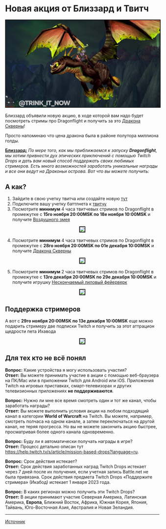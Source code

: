 # Новая акция от Близзард и Твитч

<p align="center">
<img src=https://github.com/MagicalCow/TrinkIT-News/blob/main/Sources/Assets/WH329628/WH329628-01.jpg?raw=true float=center border=2/>
</p>

Близзард объявили новую акцию, в ходе которой вам надо будет посмотреть стримы про Dragonflight и получить за это <a href="https://www.wowhead.com/ru/item=79771/">Дракона Скверны</a>!

Просто напоминаю что цена дракона была в районе полутора миллиона голды.

[**Близзард:**](https://worldofwarcraft.com/en-us/news/23873861)
*По мере того, как мы приближаемся к запуску **Dragonflight**, мы хотим привнести дух эпических приключений с помощью Twitch Drops и дать вам новый способ поддержать своих любимых стримеров. Есть много возможностей заработать уникальные награды и все они ведут на Драконьи острова. Вот что вы можете получить:*

## А как?
1. Зайдите в свою учетку твитча или создайте новую [тут](https://www.twitch.tv/)
2. Подключите вашу учетку баттлнета к [твитчу](https://www.twitch.tv/settings/connections)
3. Посмотрите **минимум** 4 часа твитчевых стримов по Dragonflight в промежутке с **15го ноября 20:00MSK по 18е ноября 10:00MSK** и получите [Воздушного змея](https://www.wowhead.com/ru/item=34493/)

<p align="center">
<img src=https://bnetcmsus-a.akamaihd.net/cms/gallery/Q35KD5HQ9PJI1666995386009.png float=center border=2/>
</p>

4. Посмотрите **минимум** 4 часа твитчевых стримов по Dragonflight в промежутке с **28го ноября 20:00MSK по 01е декабря 10:00MSK** и получите <a href="https://www.wowhead.com/ru/item=79771/">Дракона Скверны</a>

<p align="center">
<img src=https://bnetcmsus-a.akamaihd.net/cms/gallery/HHCLMMLWH6861666995386014.png float=center border=2/>
</p>

5. Посмотрите **минимум** 2 часа твитчевых стримов по Dragonflight в промежутке с **13го декабря 20:00MSK по 29е декабря 10:00MSK** и получите игрушку [Нескончаемый лиловый фейерверк](https://www.wowhead.com/ru/item=49703/)

<p align="center">
<img src=https://bnetcmsus-a.akamaihd.net/cms/gallery/9YI1H33HZ39Z1666995386661.png float=center border=2/>
</p>

## Поддержка стримеров
А вот с **29го ноября 20:00MSK по 13е декабря 10:00MSK** еще можно подарить стримеру две подписки Twitch и получить за этот аттрацион щедрости пета Ихавода

<p align="center">
<img src=https://bnetcmsus-a.akamaihd.net/cms/gallery/38N889NV2XGG1666995386004.png float=center border=2/>
</p>

## Для тех кто не всё понял
**Вопрос:** Какие устройства я могу использовать участия?  
**Ответ:** Вы можете принимать участие в акции с помощью веб-браузера на ПК/Mac или в приложении Twitch для Android или iOS. Приложения Twitch на игровых приставках, смарт-телевизорах и других телевизионных приложениях **не поддерживаются**.

**Вопрос:** Нужно ли мне все время смотреть один и тот же канал, чтобы заработать награды?  
**Ответ:** Вы можете выполнить условия акции на любом подходящий канал в категории **World of Warcraft** на Twitch. Вы можете, например, смотреть полчаса на одном канале, а затем переключаться на другой канал, не теряя прогресса. Но вы не можете закончить акцию быстрее, просматривая более одного канала одновременно.

**Вопрос:** Буду ли я автоматически получать награды в игре?  
**Ответ:** Процесс детально описан тут https://help.twitch.tv/s/article/mission-based-drops?language=ru.

**Вопрос:** Срок действия истекает?  
**Ответ:** Срок действия заработанных наград Twitch Drops истекает через 7 дней после их получения, если учетная запись Battle.net не была привязана. Срок действия предмета Twitch Drops «Поддержите стримера» (Икабод) истекает 1 января 2023 года.

**Вопрос:** В каких регионах можно получить эти Twitch Drops?  
**Ответ:** В акции принимают участие Северная Америка, Латинская Америка, **Европа**, Ближний Восток, Африка, Южная Корея, Япония, Тайвань, Юго-Восточная Азия, Австралия и Новая Зеландия.

---
[Источник](https://www.wowhead.com/news/329628)